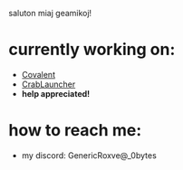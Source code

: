 saluton miaj geamikoj!

# currently working on: 
- [Covalent](https://github.com/Roxve/CovalentNightly) 
- [CrabLauncher](https://github.com/Roxve/CrabLauncher)
- **help appreciated!**

# how to reach me:
   - my discord: GenericRoxve@_0bytes
